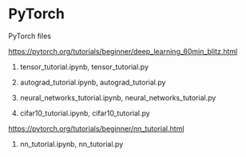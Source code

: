 # PyTorch
PyTorch files

https://pytorch.org/tutorials/beginner/deep_learning_60min_blitz.html

1. tensor_tutorial.ipynb, tensor_tutorial.py

2. autograd_tutorial.ipynb, autograd_tutorial.py

3. neural_networks_tutorial.ipynb, neural_networks_tutorial.py

4. cifar10_tutorial.ipynb, cifar10_tutorial.py

https://pytorch.org/tutorials/beginner/nn_tutorial.html

1. nn_tutorial.ipynb, nn_tutorial.py
